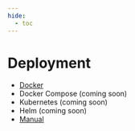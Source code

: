 ```yaml
---
hide:
  - toc
---
```


# Deployment

* [Docker](docker.md)
* Docker Compose (coming soon)
* Kubernetes (coming soon)
* Helm (coming soon)
* [Manual](manual.md)

